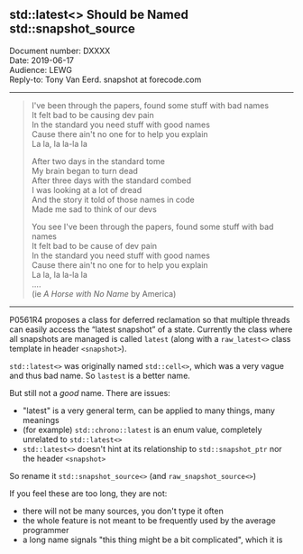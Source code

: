 ## std::latest<> Should be Named std::snapshot_source

Document number: DXXXX  
Date: 2019-06-17  
Audience: LEWG  
Reply-to: Tony Van Eerd. snapshot at forecode.com

---

> I've been through the papers, found some stuff with bad names  
> It felt bad to be causing dev pain  
> In the standard you need stuff with good names  
> Cause there ain't no one for to help you explain  
> La la, la la-la la  
>   
> After two days in the standard tome  
> My brain began to turn dead  
> After three days with the standard combed  
> I was looking at a lot of dread  
> And the story it told of those names in code  
> Made me sad to think of our devs  
>   
> You see I've been through the papers, found some stuff with bad names  
> It felt bad to be cause of dev pain  
> In the standard you need stuff with good names  
> Cause there ain't no one for to help you explain  
> La la, la la-la la  
> ....  
> (ie _A Horse with No Name_ by America)

---


P0561R4 proposes a class for deferred reclamation so that multiple threads can easily access the “latest snapshot” of a state.
Currently the class where all snapshots are managed is called `latest` (along with a `raw_latest<>` class template in header `<snapshot>`). 


`std::latest<>` was originally named `std::cell<>`, which was a very vague and thus bad name.  So `lastest` is a better name.

But still not a _good_ name.  There are issues:

- "latest" is a very general term, can be applied to many things, many meanings
- (for example) `std::chrono::latest` is an enum value, completely unrelated to `std::latest<>`
- `std::latest<>` doesn't hint at its relationship to `std::snapshot_ptr` nor the header `<snapshot>`

So rename it `std::snapshot_source<>` (and `raw_snapshot_source<>`)

If you feel these are too long, they are not:
- there will not be many sources, you don't type it often
- the whole feature is not meant to be frequently used by the average programmer
- a long name signals "this thing might be a bit complicated", which it is

